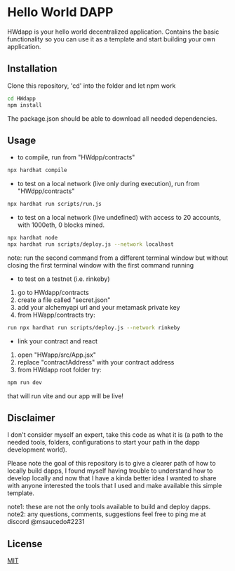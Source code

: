 # Hello World DAPP

HWdapp is your hello world decentralized application. Contains the basic functionality so you can use it as a template and start building your own application.

## Installation

Clone this repository, 'cd' into the folder and let npm work
```bash
cd HWdapp
npm install
``` 
The package.json should be able to download all needed dependencies.

## Usage

- to compile, run from "HWdpp/contracts"

```bash
npx hardhat compile
```

- to test on a local network (live only during execution), run from "HWdpp/contracts"
```bash
npx hardhat run scripts/run.js
```

- to test on a local network (live undefined) with access to 20 accounts, with 1000eth, 0 blocks mined.
```bash
npx hardhat node
npx hardhat run scripts/deploy.js --network localhost
```

note: run the second command from a different terminal window but without closing the first terminal window with the first command running


- to test on a testnet (i.e. rinkeby)
1. go to HWdapp/contracts
2. create a file called "secret.json"
3. add your alchemyapi url and your metamask private key
4. from HWapp/contracts try:
```bash
run npx hardhat run scripts/deploy.js --network rinkeby
```

- link your contract and react
1. open "HWapp/src/App.jsx"
2. replace "contractAddress" with your contract address
3. from HWdapp root folder try:
```bash
npm run dev
```
that will run vite and our app will be live!

## Disclaimer
I don't consider myself an expert, take this code as what it is (a path to the needed tools, folders, configurations to start your path in the dapp development world).

Please note the goal of this repository is to give a clearer path of how to locally build dapps, I found myself having trouble to understand how to develop locally and now that I have a kinda better idea I wanted to share with anyone interested the tools that I used and make available this simple template.

note1: these are not the only tools available to build and deploy dapps.
note2: any questions, comments, suggestions feel free to ping me at discord @msaucedo#2231

## License
[MIT](https://choosealicense.com/licenses/mit/)